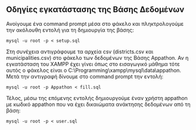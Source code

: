 ## Οδηγίες εγκατάστασης της Βάσης Δεδομένων
Ανοίγουμε ένα command prompt μέσα στο φάκελο και πληκτρολογούμε την ακόλουθη εντολή για τη δημιουργία της βάσης:
```
mysql -u root -p < setup.sql
```
Στη συνέχεια αντιγράφουμε τα αρχεία csv (districts.csv και municipalities.csv) στο φάκελο των δεδομένων της Βάσης Appathon. Αν η εγκατάσταση του XAMPP έχει γίνει όπως στο εισαγωγικό μάθημα τότε αυτός ο φάκελος είναι ο C:\Programming\xampp\mysql\data\appathon. Μετά την αντιγραφή δίνουμε στο command prompt την εντολή:
```
mysql -u root -p Appathon < fill.sql
```
Τέλος, μέσω της επόμενης εντολής δημιουργούμε έναν χρήστη appathon με κωδικό appathon που να έχει δικαιώματα ανάκτησης δεδομένων από τη βάση:
```
mysql -u root -p < user.sql
```